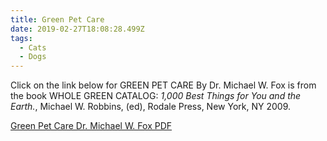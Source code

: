 ```yaml
---
title: Green Pet Care
date: 2019-02-27T18:08:28.499Z
tags:
  - Cats
  - Dogs
---
```

Click on the link below for GREEN PET CARE By Dr. Michael W. Fox is from the book WHOLE GREEN CATALOG: _1,000 Best Things for You and the Earth._, Michael W. Robbins, (ed), Rodale Press, New York, NY 2009.

[Green Pet Care Dr. Michael W. Fox PDF](/img/green-pet-care.pdf)
